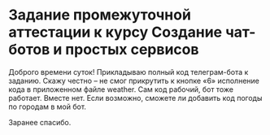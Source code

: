 # Задание промежуточной аттестации к курсу Создание чат-ботов и простых сервисов

Доброго времени суток! Прикладываю полный код телеграм-бота к заданию. Скажу честно – не смог прикрутить к кнопке «6» исполнение кода в приложенном файле weather. Сам код рабочий, бот тоже работает. Вместе нет. Если возможно, сможете ли добавить код погоды по городам в мой бот.

Заранее спасибо. 

